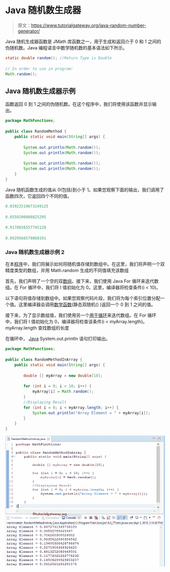 # Java 随机数生成器

> 原文：<https://www.tutorialgateway.org/java-random-number-generator/>

Java 随机生成器函数是 JMath 库函数之一，用于生成和返回介于 0 和 1 之间的伪随机数。Java 编程语言中数学随机数的基本语法如下所示。

```java
static double random(); //Return Type is Double

// In order to use in program: 
Math.random();
```

## Java 随机数生成器示例

函数返回 0 到 1 之间的伪随机数。在这个程序中，我们将使用该函数并显示输出。

```java
package MathFunctions;

public class RandomMethod {
	public static void main(String[] args) {

		System.out.println(Math.random());
		System.out.println(Math.random());

		System.out.println(Math.random());
		System.out.println(Math.random());
	}
}
```

Java 随机函数生成的值从 0(包括)到小于 1。如果您观察下面的输出，我们调用了函数四次，它返回四个不同的值。

```java
0.03922519673249125

0.6550200808825295

0.9178026557745128

0.8929566570868191
```

### Java 随机数生成器示例 2

在本[程序](https://www.tutorialgateway.org/learn-java-programs/)中，我们将展示如何将随机值存储到数组中。在这里，我们将声明一个双精度类型的数组，并用 Math.random 生成的不同值填充该数组

首先，我们声明了一个空的双[数组](https://www.tutorialgateway.org/java-array/)。接下来，我们使用 Java For 循环来迭代数组。在 For 循环中，我们将 I 值初始化为 0。这里，编译器将检查条件(i < 10)。

以下语句将值存储到数组中。如果您观察代码片段，我们将为每个索引位置分配一个值。这里编译器会调用[数学函数](https://www.tutorialgateway.org/java-math-library/)(静态双随机() )返回一个 0 到 1 之间的值。

接下来，为了显示数组值，我们使用另一个[用于循环](https://www.tutorialgateway.org/java-for-loop/)来迭代数组。在 For 循环中，我们将 I 值初始化为 0，编译器将检查该条件(i < myArray.length)。myArray.length 查找数组的长度

在循环中， [Java](https://www.tutorialgateway.org/java-tutorial/) System.out.println 语句打印输出。

```java
package MathFunctions;

public class RandomMethodInArray {
	public static void main(String[] args) {

		double [] myArray = new double[10];

		for (int i = 0; i < 10; i++) {
			myArray[i] = Math.random();
		}
		//Displaying Result
		for (int i = 0; i < myArray.length; i++) {
			System.out.println("Array Element = " + myArray[i]);
		}
	}
}
```

![Java random Number Generator example 2](img/0a15cf084ff150601bc0e3b20067f445.png)